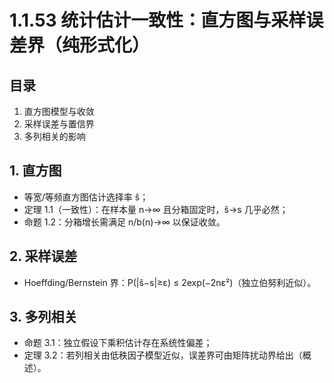 # 1.1.53 统计估计一致性：直方图与采样误差界（纯形式化）

## 目录

1. 直方图模型与收敛
2. 采样误差与置信界
3. 多列相关的影响

## 1. 直方图

- 等宽/等频直方图估计选择率 ŝ；
- 定理 1.1（一致性）：在样本量 n→∞ 且分箱固定时，ŝ→s 几乎必然；
- 命题 1.2：分箱增长需满足 n/b(n)→∞ 以保证收敛。

## 2. 采样误差

- Hoeffding/Bernstein 界：P(|ŝ−s|≥ε) ≤ 2exp(−2nε²)（独立伯努利近似）。

## 3. 多列相关

- 命题 3.1：独立假设下乘积估计存在系统性偏差；
- 定理 3.2：若列相关由低秩因子模型近似，误差界可由矩阵扰动界给出（概述）。
